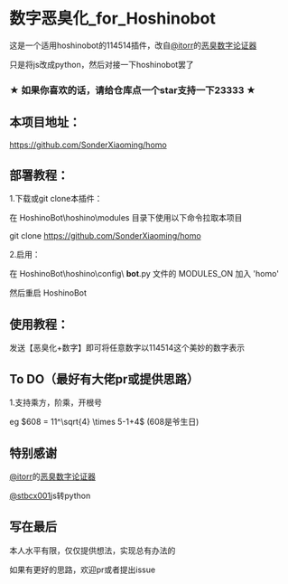 # 数字恶臭化_for_Hoshinobot

这是一个适用hoshinobot的114514插件，改自[@itorr](https://github.com/itorr)的[恶臭数字论证器](https://github.com/itorr/homo)

只是将js改成python，然后对接一下hoshinobot罢了

### ★ 如果你喜欢的话，请给仓库点一个star支持一下23333 ★

## 本项目地址：

https://github.com/SonderXiaoming/homo

## 部署教程：

1.下载或git clone本插件：

在 HoshinoBot\hoshino\modules 目录下使用以下命令拉取本项目

git clone https://github.com/SonderXiaoming/homo

2.启用：

在 HoshinoBot\hoshino\config\ **bot**.py 文件的 MODULES_ON 加入 'homo'

然后重启 HoshinoBot

## 使用教程：

发送【恶臭化+数字】即可将任意数字以114514这个美妙的数字表示

## To DO（最好有大佬pr或提供思路）

1.支持乘方，阶乘，开根号

eg $608 = 11^\sqrt{4} \times 5-1+4$ (608是爷生日)

## 特别感谢

[@itorr](https://github.com/itorr)的[恶臭数字论证器](https://github.com/itorr/homo)

[@stbcx001](https://github.com/stbcx001)js转python

## 写在最后

本人水平有限，仅仅提供想法，实现总有办法的

如果有更好的思路，欢迎pr或者提出issue
